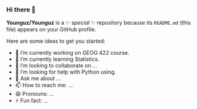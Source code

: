 ### Hi there 👋


**Younguz/Younguz** is a ✨ _special_ ✨ repository because its `README.md` (this file) appears on your GitHub profile.

Here are some ideas to get you started:

- 🔭 I’m currently working on GEOG 422 course.
- 🌱 I’m currently learning Statistics.
- 👯 I’m looking to collaborate on ...
- 🤔 I’m looking for help with Python using.
- 💬 Ask me about ...
- 📫 How to reach me: ...
- 😄 Pronouns: ...
- ⚡ Fun fact: ...
